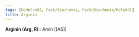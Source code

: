```yaml
---
tags: [Modul/m02, Fach/Biochemie, Fach/Biochemie/Molekül]
title: Arginin
---
```

**Arginin (Arg, R)**:: Amin [[AS]]